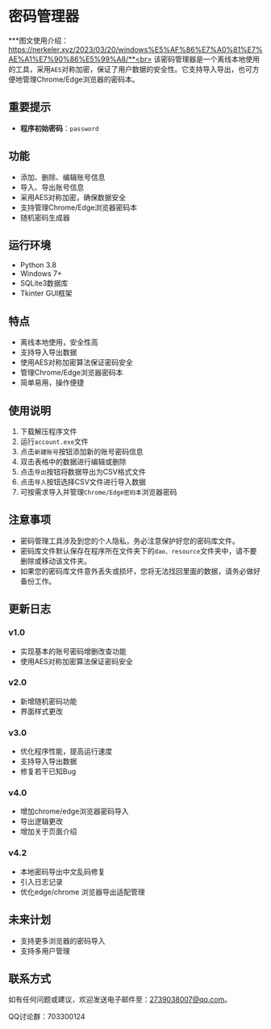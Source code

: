 # 密码管理器

***图文使用介绍：https://nerkeler.xyz/2023/03/20/windows%E5%AF%86%E7%A0%81%E7%AE%A1%E7%90%86%E5%99%A8/**<br>
该密码管理器是一个离线本地使用的工具，采用`AES`对称加密，保证了用户数据的安全性。它支持导入导出，也可方便地管理Chrome/Edge浏览器的密码本。

## 重要提示

- **程序初始密码**：`password`

## 功能

- 添加、删除、编辑账号信息
- 导入、导出账号信息
- 采用AES对称加密，确保数据安全
- 支持管理Chrome/Edge浏览器密码本
- 随机密码生成器

## 运行环境

- Python 3.8
- Windows 7+
- SQLite3数据库
- Tkinter GUI框架

## 特点

- 离线本地使用，安全性高
- 支持导入导出数据
- 使用AES对称加密算法保证密码安全
- 管理Chrome/Edge浏览器密码本
- 简单易用，操作便捷

## 使用说明

1. 下载解压程序文件
2. 运行`account.exe`文件
3. 点击`新建账号`按钮添加新的账号密码信息
4. 双击表格中的数据进行编辑或删除
5. 点击`导出`按钮将数据导出为CSV格式文件
6. 点击`导入`按钮选择CSV文件进行导入数据
7. 可按需求导入并管理`Chrome/Edge密码本`浏览器密码

## 注意事项

- 密码管理工具涉及到您的个人隐私，务必注意保护好您的密码库文件。
- 密码库文件默认保存在程序所在文件夹下的`dao、resource`文件夹中，请不要删除或移动该文件夹。
- 如果您的密码库文件意外丢失或损坏，您将无法找回里面的数据，请务必做好备份工作。



## 更新日志

### v1.0

- 实现基本的账号密码增删改查功能
- 使用AES对称加密算法保证密码安全

### v2.0

- 新增随机密码功能
- 界面样式更改

### v3.0

- 优化程序性能，提高运行速度
- 支持导入导出数据
- 修复若干已知Bug

### v4.0

- 增加chrome/edge浏览器密码导入
- 导出逻辑更改
- 增加关于页面介绍

### v4.2

- 本地密码导出中文乱码修复
- 引入日志记录
- 优化edge/chrome 浏览器导出适配管理

## 未来计划

- 支持更多浏览器的密码导入
- 支持多用户管理

## 联系方式

如有任何问题或建议，欢迎发送电子邮件至：[2739038007@qq.com](2739038007@qq.com)。

QQ讨论群：703300124
